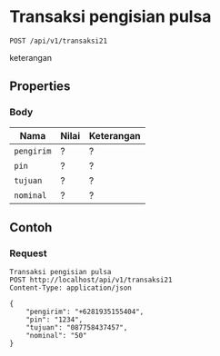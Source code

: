 # Transaksi pengisian pulsa
```http
POST /api/v1/transaksi21
```
keterangan
## Properties
### Body
Nama  | Nilai | Keterangan
--- | --- | ---
<code>pengirim</code> | ? | ?
<code>pin</code> | ? | ?
<code>tujuan</code> | ? | ?
<code>nominal</code> | ? | ?

## Contoh

### Request
```http
Transaksi pengisian pulsa
POST http://localhost/api/v1/transaksi21
Content-Type: application/json

{
    "pengirim": "+6281935155404",
    "pin": "1234",
    "tujuan": "087758437457",
    "nominal": "50"
}
```
